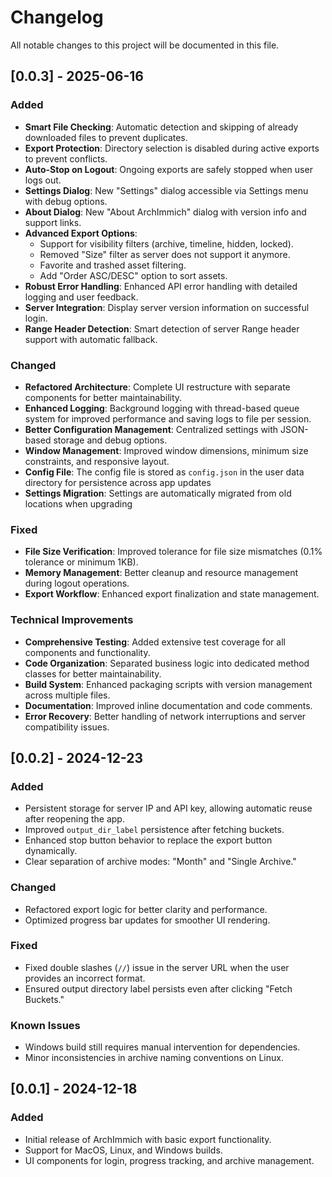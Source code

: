 # Changelog

All notable changes to this project will be documented in this file.

## [0.0.3] - 2025-06-16

### Added

- **Smart File Checking**: Automatic detection and skipping of already downloaded files to prevent duplicates.
- **Export Protection**: Directory selection is disabled during active exports to prevent conflicts.
- **Auto-Stop on Logout**: Ongoing exports are safely stopped when user logs out.
- **Settings Dialog**: New "Settings" dialog accessible via Settings menu with debug options.
- **About Dialog**: New "About ArchImmich" dialog with version info and support links.
- **Advanced Export Options**:
  - Support for visibility filters (archive, timeline, hidden, locked).
  - Removed "Size" filter as server does not support it anymore.
  - Favorite and trashed asset filtering.
  - Add "Order ASC/DESC" option to sort assets.
- **Robust Error Handling**: Enhanced API error handling with detailed logging and user feedback.
- **Server Integration**: Display server version information on successful login.
- **Range Header Detection**: Smart detection of server Range header support with automatic fallback.

### Changed

- **Refactored Architecture**: Complete UI restructure with separate components for better maintainability.
- **Enhanced Logging**: Background logging with thread-based queue system for improved performance and saving logs to file per session.
- **Better Configuration Management**: Centralized settings with JSON-based storage and debug options.
- **Window Management**: Improved window dimensions, minimum size constraints, and responsive layout.
- **Config File**: The config file is stored as `config.json` in the user data directory for persistence across app updates
- **Settings Migration**: Settings are automatically migrated from old locations when upgrading

### Fixed

- **File Size Verification**: Improved tolerance for file size mismatches (0.1% tolerance or minimum 1KB).
- **Memory Management**: Better cleanup and resource management during logout operations.
- **Export Workflow**: Enhanced export finalization and state management.

### Technical Improvements

- **Comprehensive Testing**: Added extensive test coverage for all components and functionality.
- **Code Organization**: Separated business logic into dedicated method classes for better maintainability.
- **Build System**: Enhanced packaging scripts with version management across multiple files.
- **Documentation**: Improved inline documentation and code comments.
- **Error Recovery**: Better handling of network interruptions and server compatibility issues.

## [0.0.2] - 2024-12-23

### Added

- Persistent storage for server IP and API key, allowing automatic reuse after reopening the app.
- Improved `output_dir_label` persistence after fetching buckets.
- Enhanced stop button behavior to replace the export button dynamically.
- Clear separation of archive modes: "Month" and "Single Archive."

### Changed

- Refactored export logic for better clarity and performance.
- Optimized progress bar updates for smoother UI rendering.

### Fixed

- Fixed double slashes (`//`) issue in the server URL when the user provides an incorrect format.
- Ensured output directory label persists even after clicking "Fetch Buckets."

### Known Issues

- Windows build still requires manual intervention for dependencies.
- Minor inconsistencies in archive naming conventions on Linux.

## [0.0.1] - 2024-12-18

### Added

- Initial release of ArchImmich with basic export functionality.
- Support for MacOS, Linux, and Windows builds.
- UI components for login, progress tracking, and archive management.
